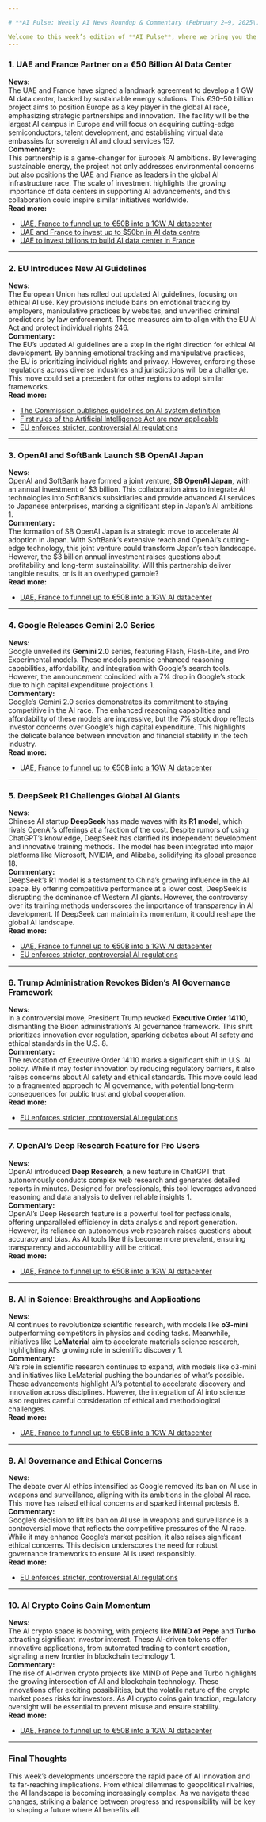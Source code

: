 ```yaml
---

# **AI Pulse: Weekly AI News Roundup & Commentary (February 2–9, 2025\)**

Welcome to this week’s edition of **AI Pulse**, where we bring you the latest AI news along with expert commentary to help you understand the implications of these developments. Let’s dive in\!  
---
```


### **1\. UAE and France Partner on a €50 Billion AI Data Center**

**News:**  
The UAE and France have signed a landmark agreement to develop a 1 GW AI data center, backed by sustainable energy solutions. This €30–50 billion project aims to position Europe as a key player in the global AI race, emphasizing strategic partnerships and innovation. The facility will be the largest AI campus in Europe and will focus on acquiring cutting-edge semiconductors, talent development, and establishing virtual data embassies for sovereign AI and cloud services 157.  
**Commentary:**  
This partnership is a game-changer for Europe’s AI ambitions. By leveraging sustainable energy, the project not only addresses environmental concerns but also positions the UAE and France as leaders in the global AI infrastructure race. The scale of investment highlights the growing importance of data centers in supporting AI advancements, and this collaboration could inspire similar initiatives worldwide.  
**Read more:**

* [UAE, France to funnel up to €50B into a 1GW AI datacenter](https://www.theregister.com/2025/02/08/uae_france_dc_ai/)  
* [UAE and France to invest up to $50bn in AI data centre](https://www.agbi.com/ai/2025/02/uae-and-france-to-invest-up-to-50bn-in-ai-data-centre-plan/)  
* [UAE to invest billions to build AI data center in France](https://techcrunch.com/2025/02/07/uae-to-invest-billions-to-build-ai-data-center-in-france/)

---

### **2\. EU Introduces New AI Guidelines**

**News:**  
The European Union has rolled out updated AI guidelines, focusing on ethical AI use. Key provisions include bans on emotional tracking by employers, manipulative practices by websites, and unverified criminal predictions by law enforcement. These measures aim to align with the EU AI Act and protect individual rights 246.  
**Commentary:**  
The EU’s updated AI guidelines are a step in the right direction for ethical AI development. By banning emotional tracking and manipulative practices, the EU is prioritizing individual rights and privacy. However, enforcing these regulations across diverse industries and jurisdictions will be a challenge. This move could set a precedent for other regions to adopt similar frameworks.  
**Read more:**

* [The Commission publishes guidelines on AI system definition](https://digital-strategy.ec.europa.eu/en/library/commission-publishes-guidelines-ai-system-definition-facilitate-first-ai-acts-rules-application)  
* [First rules of the Artificial Intelligence Act are now applicable](https://digital-strategy.ec.europa.eu/en/news/first-rules-artificial-intelligence-act-are-now-applicable)  
* [EU enforces stricter, controversial AI regulations](https://www.manilatimes.net/2025/02/09/business/sunday-business-it/eu-enforces-stricter-controversial-ai-regulations/2052453)

---

### **3\. OpenAI and SoftBank Launch SB OpenAI Japan**

**News:**  
OpenAI and SoftBank have formed a joint venture, **SB OpenAI Japan**, with an annual investment of $3 billion. This collaboration aims to integrate AI technologies into SoftBank’s subsidiaries and provide advanced AI services to Japanese enterprises, marking a significant step in Japan’s AI ambitions 1.  
**Commentary:**  
The formation of SB OpenAI Japan is a strategic move to accelerate AI adoption in Japan. With SoftBank’s extensive reach and OpenAI’s cutting-edge technology, this joint venture could transform Japan’s tech landscape. However, the $3 billion annual investment raises questions about profitability and long-term sustainability. Will this partnership deliver tangible results, or is it an overhyped gamble?  
**Read more:**

* [UAE, France to funnel up to €50B into a 1GW AI datacenter](https://www.theregister.com/2025/02/08/uae_france_dc_ai/)

---

### **4\. Google Releases Gemini 2.0 Series**

**News:**  
Google unveiled its **Gemini 2.0** series, featuring Flash, Flash-Lite, and Pro Experimental models. These models promise enhanced reasoning capabilities, affordability, and integration with Google’s search tools. However, the announcement coincided with a 7% drop in Google’s stock due to high capital expenditure projections 1.  
**Commentary:**  
Google’s Gemini 2.0 series demonstrates its commitment to staying competitive in the AI race. The enhanced reasoning capabilities and affordability of these models are impressive, but the 7% stock drop reflects investor concerns over Google’s high capital expenditure. This highlights the delicate balance between innovation and financial stability in the tech industry.  
**Read more:**

* [UAE, France to funnel up to €50B into a 1GW AI datacenter](https://www.theregister.com/2025/02/08/uae_france_dc_ai/)

---

### **5\. DeepSeek R1 Challenges Global AI Giants**

**News:**  
Chinese AI startup **DeepSeek** has made waves with its **R1 model**, which rivals OpenAI’s offerings at a fraction of the cost. Despite rumors of using ChatGPT’s knowledge, DeepSeek has clarified its independent development and innovative training methods. The model has been integrated into major platforms like Microsoft, NVIDIA, and Alibaba, solidifying its global presence 18.  
**Commentary:**  
DeepSeek’s R1 model is a testament to China’s growing influence in the AI space. By offering competitive performance at a lower cost, DeepSeek is disrupting the dominance of Western AI giants. However, the controversy over its training methods underscores the importance of transparency in AI development. If DeepSeek can maintain its momentum, it could reshape the global AI landscape.  
**Read more:**

* [UAE, France to funnel up to €50B into a 1GW AI datacenter](https://www.theregister.com/2025/02/08/uae_france_dc_ai/)  
* [EU enforces stricter, controversial AI regulations](https://www.manilatimes.net/2025/02/09/business/sunday-business-it/eu-enforces-stricter-controversial-ai-regulations/2052453)

---

### **6\. Trump Administration Revokes Biden’s AI Governance Framework**

**News:**  
In a controversial move, President Trump revoked **Executive Order 14110**, dismantling the Biden administration’s AI governance framework. This shift prioritizes innovation over regulation, sparking debates about AI safety and ethical standards in the U.S. 8.  
**Commentary:**  
The revocation of Executive Order 14110 marks a significant shift in U.S. AI policy. While it may foster innovation by reducing regulatory barriers, it also raises concerns about AI safety and ethical standards. This move could lead to a fragmented approach to AI governance, with potential long-term consequences for public trust and global cooperation.  
**Read more:**

* [EU enforces stricter, controversial AI regulations](https://www.manilatimes.net/2025/02/09/business/sunday-business-it/eu-enforces-stricter-controversial-ai-regulations/2052453)

---

### **7\. OpenAI’s Deep Research Feature for Pro Users**

**News:**  
OpenAI introduced **Deep Research**, a new feature in ChatGPT that autonomously conducts complex web research and generates detailed reports in minutes. Designed for professionals, this tool leverages advanced reasoning and data analysis to deliver reliable insights 1.  
**Commentary:**  
OpenAI’s Deep Research feature is a powerful tool for professionals, offering unparalleled efficiency in data analysis and report generation. However, its reliance on autonomous web research raises questions about accuracy and bias. As AI tools like this become more prevalent, ensuring transparency and accountability will be critical.  
**Read more:**

* [UAE, France to funnel up to €50B into a 1GW AI datacenter](https://www.theregister.com/2025/02/08/uae_france_dc_ai/)

---

### **8\. AI in Science: Breakthroughs and Applications**

**News:**  
AI continues to revolutionize scientific research, with models like **o3-mini** outperforming competitors in physics and coding tasks. Meanwhile, initiatives like **LeMaterial** aim to accelerate materials science research, highlighting AI’s growing role in scientific discovery 1.  
**Commentary:**  
AI’s role in scientific research continues to expand, with models like o3-mini and initiatives like LeMaterial pushing the boundaries of what’s possible. These advancements highlight AI’s potential to accelerate discovery and innovation across disciplines. However, the integration of AI into science also requires careful consideration of ethical and methodological challenges.  
**Read more:**

* [UAE, France to funnel up to €50B into a 1GW AI datacenter](https://www.theregister.com/2025/02/08/uae_france_dc_ai/)

---

### **9\. AI Governance and Ethical Concerns**

**News:**  
The debate over AI ethics intensified as Google removed its ban on AI use in weapons and surveillance, aligning with its ambitions in the global AI race. This move has raised ethical concerns and sparked internal protests 8.  
**Commentary:**  
Google’s decision to lift its ban on AI use in weapons and surveillance is a controversial move that reflects the competitive pressures of the AI race. While it may enhance Google’s market position, it also raises significant ethical concerns. This decision underscores the need for robust governance frameworks to ensure AI is used responsibly.  
**Read more:**

* [EU enforces stricter, controversial AI regulations](https://www.manilatimes.net/2025/02/09/business/sunday-business-it/eu-enforces-stricter-controversial-ai-regulations/2052453)

---

### **10\. AI Crypto Coins Gain Momentum**

**News:**  
The AI crypto space is booming, with projects like **MIND of Pepe** and **Turbo** attracting significant investor interest. These AI-driven tokens offer innovative applications, from automated trading to content creation, signaling a new frontier in blockchain technology 1.  
**Commentary:**  
The rise of AI-driven crypto projects like MIND of Pepe and Turbo highlights the growing intersection of AI and blockchain technology. These innovations offer exciting possibilities, but the volatile nature of the crypto market poses risks for investors. As AI crypto coins gain traction, regulatory oversight will be essential to prevent misuse and ensure stability.  
**Read more:**

* [UAE, France to funnel up to €50B into a 1GW AI datacenter](https://www.theregister.com/2025/02/08/uae_france_dc_ai/)

---

### **Final Thoughts**

This week’s developments underscore the rapid pace of AI innovation and its far-reaching implications. From ethical dilemmas to geopolitical rivalries, the AI landscape is becoming increasingly complex. As we navigate these changes, striking a balance between progress and responsibility will be key to shaping a future where AI benefits all.  
